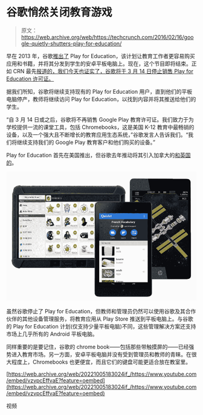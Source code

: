 # 谷歌悄然关闭教育游戏 

> 原文：<https://web.archive.org/web/https://techcrunch.com/2016/02/16/google-quietly-shutters-play-for-education/>

早在 2013 年，谷歌[推出了](https://web.archive.org/web/20221005183024/http://android-developers.blogspot.com/2013/11/bring-your-apps-into-classroom-with.html) Play for Education，该计划让教育工作者更容易购买应用和书籍，并将其分发到学生的安卓平板电脑上。现在，这个节目即将结束。正如 CRN 最先[报道的，我们今天也证实了，谷歌将于 3 月 14 日停止销售 Play for Education 许可证。](https://web.archive.org/web/20221005183024/http://www.crn.com/news/mobility/300079688/crn-exclusive-google-terminating-play-for-education-in-a-small-scale-retreat-from-androids-educational-market.htm)

据我们所知，谷歌将继续支持现有的 Play for Education 用户，直到他们的平板电脑停产，教师将继续访问 Play for Education，以找到内容并将其推送给他们的学生。

“自 3 月 14 日或之后，谷歌将不再销售 Google Play 教育许可证。我们致力于为学校提供一流的课堂工具，包括 Chromebooks，这是美国 K-12 教育中最畅销的设备，以及一个强大且不断增长的教育应用生态系统，”谷歌发言人告诉我们。“我们将继续支持我们的 Google Play 教育客户和他们购买的设备。”

Play for Education 首先在美国推出，但谷歌去年推动将其引入加拿大的[和英国的](https://web.archive.org/web/20221005183024/https://www.google.com/url?sa=t&rct=j&q=&esrc=s&source=newssearch&cd=4&cad=rja&uact=8&ved=0ahUKEwjFhtrB_PzKAhUG0GMKHcLfBpoQqQIIJCgAMAM&url=http%3A%2F%2Fmobilesyrup.com%2F2015%2F04%2F11%2Fgoogle-play-for-education-launches-in-canada%2F&usg=AFQjCNFO98JQjyWlhBrfpVezu3LjroP6Jg&sig2=kxuL5LS8ePzw8VJYL77jDw&bvm=bv.114195076,d.cGc)。

[![home-android](img/9bbd0189fe7bec37ca6de885e70aa780.png)](https://web.archive.org/web/20221005183024/https://beta.techcrunch.com/wp-content/uploads/2016/02/home-android.png)

虽然谷歌停止了 Play for Education，但教师和管理员仍然可以使用谷歌及其合作伙伴的其他设备管理服务，将教育应用从 Play Store 推送到平板电脑上。与谷歌的 Play for Education 计划(仅支持少量平板电脑)不同，这些管理解决方案还支持市场上几乎所有的 Android 平板电脑。

同样重要的是要记住，谷歌的 chrome book——包括那些带触摸屏的——已经强势进入教育市场。另一方面，安卓平板电脑并没有受到管理员和教师的青睐。在很大程度上，Chromebooks 也更便宜，而且它们的键盘可能更适合放在教室里。

[https://web.archive.org/web/20221005183024if_/https://www.youtube.com/embed/vzvpcEffvaE?feature=oembed](https://web.archive.org/web/20221005183024if_/https://www.youtube.com/embed/vzvpcEffvaE?feature=oembed)

视频